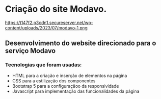 # Criação do site Modavo.

https://t147f2.p3cdn1.secureserver.net/wp-content/uploads/2023/07/modavo-1.png

## Desenvolvimento do website direcionado para o serviço Modavo

### Tecnologias que foram usadas:

- HTML para a criação e inserção de elementos na página
- CSS para a estilização dos componentes
- Bootstrap 5 para a configuraçãoo da responsividade
- Javascript para implementação das funcionalidades da página
